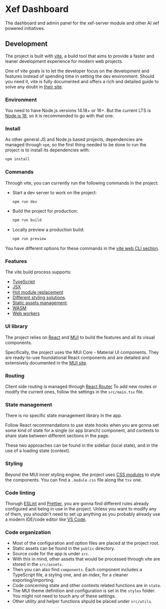 # Xef Dashboard

The dashboard and admin panel for the xef-server module and other AI xef powered initiatives.


## Development

The project is built with [vite](https://vitejs.devs), a build tool that aims to provide a faster and leaner development experience for modern web projects.

One of vite goals is to let the developer focus on the development and features instead of spending time in setting the dev environment. Should you need it, vite is fully documented and offers a rich and detailed guide to solve any doubt in [their site](https://vitejs.dev/guide/).


### Environment

You need to have Node.js versions 14.18+ or 16+. But the current LTS is [Node.js 18](https://nodejs.org), so it is recommended to go with that one.


### Install

As other general JS and Node.js based projects, dependencies are managed through `npm`, so the first thing needed to be done to run the project is to install its dependencies with:

```bash
npm install
```


### Commands

Through vite, you can currently run the following commands in the project:

- Start a dev server to work on the project:
  ```bash
  npm run dev
  ```

- Build the project for production:
  ```bash
  npm run build
  ```

- Locally preview a production build:
  ```bash
  npm run preview
  ```

You have different options for these commands in the [vite web CLI section](https://vitejs.dev/guide/cli.html).


### Features

The vite build process supports:

- [TypeScript](https://vitejs.dev/guide/features.html#typescript)
- [JSX](https://vitejs.dev/guide/features.html#jsx)
- [Hot module replacement](https://vitejs.dev/guide/features.html#hot-module-replacement)
- [Different styling solutions](https://vitejs.dev/guide/features.html#css).
- [Static assets management](https://vitejs.dev/guide/features.html#static-assets).
- [WASM](https://vitejs.dev/guide/features.html#webassembly)
- [Web workers](https://vitejs.dev/guide/features.html#web-workers)



### UI library

The project relies on [React](https://react.dev/) and [MUI](https://mui.com/) to build the features and all its visual components.

Specifically, the project uses the MUI Core - Material UI components. They are ready-to-use foundational React components and are detailed and extensively documented in the [MUI site](https://mui.com/material-ui/getting-started/).


### Routing

Client side routing is managed through [React Router](https://reactrouter.com) To add new routes or modify the current ones, follow the settings in the `src/main.tsx` file.


### State management

There is no specific state management library in the app.

Follow React recommendations to use state hooks when you are gonna set some kind of state for a single (or app branch) component, and contexts to share state between different sections in the page.

These two approaches can be found in the sidebar (local state), and in the use of a loading state (context).


### Styling

Beyond the MUI inner styling engine, the project uses [CSS modules](https://github.com/css-modules/css-modules) to style the components. You can find a `.module.css` file along the `tsx` one.


### Code linting

Thorugh [ESLint](https://eslint.org/) and [Prettier](https://prettier.io/), you are gonna find different rules already configured and being in use in the project. Unless you want to modify any of them, you shouldn't need to set up anything as you probably already use a modern IDE/code editor like [VS Code](https://code.visualstudio.com/).

### Code organization

- Most of the configuration and option files are placed at the project root.
- Static assets can be found in the `public` directory.
- Source code for the app is under `src`.
- With this in mind, other assets that would be processed through vite are stored in the `src/assets`.
- Then you can also find `components`. Each component includes a TypeScript file, a styling one, and an _index_, for a cleaner exporting/importing.
- Code concerning state and other contexts related functions are in `state`.
- The MUI theme definition and configuration is set in the `styles` folder. You might not need to touch any of these settings. 
- Other utility and helper functions shpuld be placed under  `src/utils`.

